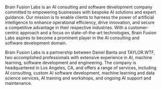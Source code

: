 Brain Fusion Labs is an AI consulting and software development company committed to empowering businesses with bespoke AI solutions and expert guidance. Our mission is to enable clients to harness the power of artificial intelligence to enhance operational efficiency, drive innovation, and secure a competitive advantage in their respective industries. With a customer-centric approach and a focus on state-of-the-art technologies, Brain Fusion Labs aspires to become a prominent player in the AI consulting and software development domain.

Brain Fusion Labs is a partnership between Daniel Banta and TAYLOR.WTF, two accomplished professionals with extensive experience in AI, machine learning, software development and engineering. The company is headquartered in Los Angeles, CA, and offers a range of services, including AI consulting, custom AI software development, machine learning and data science services, AI training and workshops, and ongoing AI support and maintenance.
